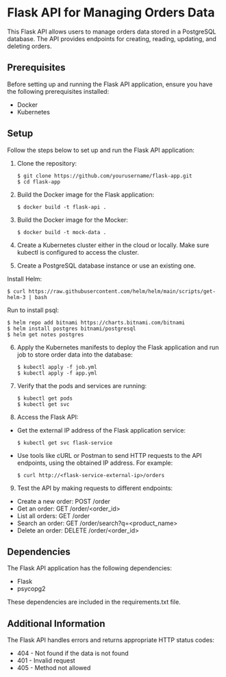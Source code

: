 # Flask API for Managing Orders Data

This Flask API allows users to manage orders data stored in a PostgreSQL database. The API provides endpoints for creating, reading, updating, and deleting orders.

## Prerequisites

Before setting up and running the Flask API application, ensure you have the following prerequisites installed:

- Docker
- Kubernetes

## Setup

Follow the steps below to set up and run the Flask API application:

1. Clone the repository:

   ```shell
   $ git clone https://github.com/yourusername/flask-app.git
   $ cd flask-app

2. Build the Docker image for the Flask application:
   ```shell
   $ docker build -t flask-api .
   ```

3. Build the Docker image for the Mocker:
   ```shell
   $ docker build -t mock-data .
   ```

4. Create a Kubernetes cluster either in the cloud or locally. Make sure kubectl is configured to access the cluster.

5. Create a PostgreSQL database instance or use an existing one.

Install Helm:
   ```shell
   $ curl https://raw.githubusercontent.com/helm/helm/main/scripts/get-helm-3 | bash
```

Run to install psql: 
   ```shell
   $ helm repo add bitnami https://charts.bitnami.com/bitnami 
   $ helm install postgres bitnami/postgresql
   $ helm get notes postgres
```

6. Apply the Kubernetes manifests to deploy the Flask application and run job to store order data into the database:
   ```shell
   $ kubectl apply -f job.yml
   $ kubectl apply -f app.yml

7. Verify that the pods and services are running:
   ```shell
   $ kubectl get pods
   $ kubectl get svc   

8. Access the Flask API:

- Get the external IP address of the Flask application service:
   ```shell
   $ kubectl get svc flask-service

- Use tools like cURL or Postman to send HTTP requests to the API endpoints, using the obtained IP address. For example:
   ```shell
   $ curl http://<flask-service-external-ip>/orders

9. Test the API by making requests to different endpoints:

* Create a new order: POST /order
* Get an order: GET /order/<order_id>
* List all orders: GET /order
* Search an order: GET /order/search?q=<product_name>
* Delete an order: DELETE /order/<order_id>

## Dependencies

The Flask API application has the following dependencies:

* Flask
* psycopg2

These dependencies are included in the requirements.txt file.

## Additional Information

The Flask API handles errors and returns appropriate HTTP status codes:

* 404 - Not found if the data is not found
* 401 - Invalid request
* 405 - Method not allowed
